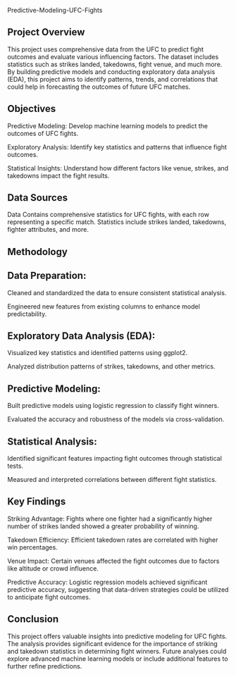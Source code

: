 Predictive-Modeling-UFC-Fights

## Project Overview

This project uses comprehensive data from the UFC to predict fight outcomes and evaluate various influencing factors. The dataset includes statistics such as strikes landed, takedowns, fight venue, and much more. By building predictive models and conducting exploratory data analysis (EDA), this project aims to identify patterns, trends, and correlations that could help in forecasting the outcomes of future UFC matches.

## Objectives


Predictive Modeling: Develop machine learning models to predict the outcomes of UFC fights.

Exploratory Analysis: Identify key statistics and patterns that influence fight outcomes.

Statistical Insights: Understand how different factors like venue, strikes, and takedowns impact the fight results.

## Data Sources

Data Contains comprehensive statistics for UFC fights, with each row representing a specific match. Statistics include strikes landed, takedowns, fighter attributes, and more.

## Methodology

## Data Preparation:

Cleaned and standardized the data to ensure consistent statistical analysis.

Engineered new features from existing columns to enhance model predictability.

## Exploratory Data Analysis (EDA):

Visualized key statistics and identified patterns using ggplot2.

Analyzed distribution patterns of strikes, takedowns, and other metrics.

## Predictive Modeling:

Built predictive models using logistic regression to classify fight winners.

Evaluated the accuracy and robustness of the models via cross-validation.

## Statistical Analysis:

Identified significant features impacting fight outcomes through statistical tests.

Measured and interpreted correlations between different fight statistics.

## Key Findings

Striking Advantage: Fights where one fighter had a significantly higher number of strikes landed showed a greater probability of winning.

Takedown Efficiency: Efficient takedown rates are correlated with higher win percentages.

Venue Impact: Certain venues affected the fight outcomes due to factors like altitude or crowd influence.

Predictive Accuracy: Logistic regression models achieved significant predictive accuracy, suggesting that data-driven strategies could be utilized to anticipate fight outcomes.

## Conclusion

This project offers valuable insights into predictive modeling for UFC fights. The analysis provides significant evidence for the importance of striking and takedown statistics in determining fight winners. Future analyses could explore advanced machine learning models or include additional features to further refine predictions.
